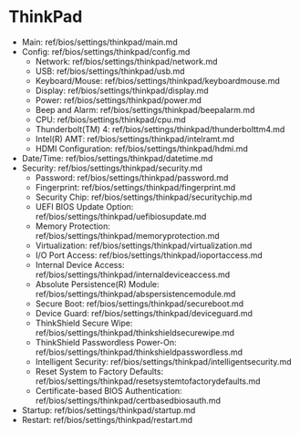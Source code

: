 # ThinkPad

- Main: ref/bios/settings/thinkpad/main.md
- Config: ref/bios/settings/thinkpad/config.md
    - Network: ref/bios/settings/thinkpad/network.md
    - USB: ref/bios/settings/thinkpad/usb.md
    - Keyboard/Mouse: ref/bios/settings/thinkpad/keyboardmouse.md
    - Display: ref/bios/settings/thinkpad/display.md
    - Power: ref/bios/settings/thinkpad/power.md
    - Beep and Alarm: ref/bios/settings/thinkpad/beepalarm.md
    - CPU: ref/bios/settings/thinkpad/cpu.md
    - Thunderbolt(TM) 4: ref/bios/settings/thinkpad/thunderbolttm4.md
    - Intel(R) AMT: ref/bios/settings/thinkpad/intelramt.md
    - HDMI Configuration: ref/bios/settings/thinkpad/hdmi.md
- Date/Time: ref/bios/settings/thinkpad/datetime.md
- Security: ref/bios/settings/thinkpad/security.md
    - Password: ref/bios/settings/thinkpad/password.md
    - Fingerprint: ref/bios/settings/thinkpad/fingerprint.md
    - Security Chip: ref/bios/settings/thinkpad/securitychip.md
    - UEFI BIOS Update Option: ref/bios/settings/thinkpad/uefibiosupdate.md
    - Memory Protection: ref/bios/settings/thinkpad/memoryprotection.md
    - Virtualization: ref/bios/settings/thinkpad/virtualization.md
    - I/O Port Access: ref/bios/settings/thinkpad/ioportaccess.md
    - Internal Device Access: ref/bios/settings/thinkpad/internaldeviceaccess.md
    - Absolute Persistence(R) Module: ref/bios/settings/thinkpad/abspersistencemodule.md
    - Secure Boot: ref/bios/settings/thinkpad/secureboot.md
    - Device Guard: ref/bios/settings/thinkpad/deviceguard.md
    - ThinkShield Secure Wipe: ref/bios/settings/thinkpad/thinkshieldsecurewipe.md
    - ThinkShield Passwordless Power-On: ref/bios/settings/thinkpad/thinkshieldpasswordless.md
    - Intelligent Security: ref/bios/settings/thinkpad/intelligentsecurity.md
    - Reset System to Factory Defaults: ref/bios/settings/thinkpad/resetsystemtofactorydefaults.md
    - Certificate-based BIOS Authentication: ref/bios/settings/thinkpad/certbasedbiosauth.md
- Startup: ref/bios/settings/thinkpad/startup.md
- Restart: ref/bios/settings/thinkpad/restart.md
